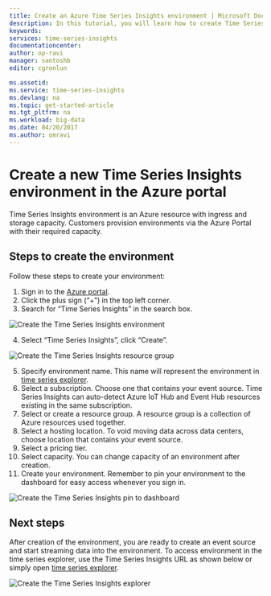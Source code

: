 ```yaml
---
title: Create an Azure Time Series Insights environment | Microsoft Docs
description: In this tutorial, you will learn how to create Time Series Environment, connect it to an Event Source and ready to analyze your event data in minutes.
keywords: 
services: time-series-insights
documentationcenter: 
author: op-ravi
manager: santoshb
editor: cgronlun

ms.assetid: 
ms.service: time-series-insights
ms.devlang: na
ms.topic: get-started-article
ms.tgt_pltfrm: na
ms.workload: big-data
ms.date: 04/20/2017
ms.author: omravi
---
```


# Create a new Time Series Insights environment in the Azure portal

Time Series Insights environment is an Azure resource with ingress and storage capacity. Customers provision environments via the Azure Portal with their required capacity.

## Steps to create the environment

Follow these steps to create your environment:

1.	Sign in to the [Azure portal](https://portal.azure.com).
2.	Click the plus sign (“+”) in the top left corner.
3.	Search for “Time Series Insights” in the search box.
  
  ![Create the Time Series Insights environment](media/get-started/getstarted-create-environment1.png)
  
4.	Select “Time Series Insights”, click “Create”.
   
  ![Create the Time Series Insights resource group](media/get-started/getstarted-create-environment2.png)
  
5.	Specify environment name. This name will represent the environment in [time series explorer](https://insights.timeseries.azure.com).
6.	Select a subscription. Choose one that contains your event source. Time Series Insights can auto-detect Azure IoT Hub and Event Hub resources existing in the same subscription.
7.	Select or create a resource group. A resource group is a collection of Azure resources used together.
8.	Select a hosting location. To void moving data across data centers, choose location that contains your event source.
9.	Select a pricing tier.
10.	Select capacity. You can change capacity of an environment after creation.
11.	Create your environment. Remember to pin your environment to the dashboard for easy access whenever you sign in.

![Create the Time Series Insights pin to dashboard](media/get-started/getstarted-create-environment3.png)

## Next steps
After creation of the environment, you are ready to create an event source and start streaming data into the environment.
To access environment in the time series explorer, use the Time Series Insights URL as shown below or simply open [time series explorer](https://insights.timeseries.azure.com).

![Create the Time Series Insights explorer](media/get-started/getstarted-create-environment4.png)

